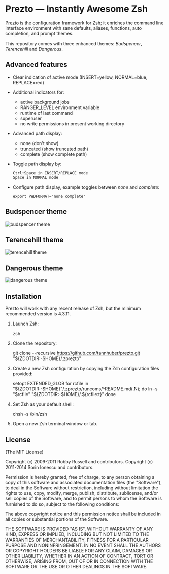 Prezto — Instantly Awesome Zsh
==============================

[Prezto][2] is the configuration framework for [Zsh][1]; it enriches the command line
interface environment with sane defaults, aliases, functions, auto completion,
and prompt themes.

This repository comes with three enhanced themes: *Budspencer*, *Terencehill* and
*Dangerous*.

Advanced features
-----------------

  * Clear indication of active mode (INSERT=yellow, NORMAL=blue, REPLACE=red)
  * Additional indicators for:
      - active background jobs
      - RANGER_LEVEL environment variable
      - runtime of last command
      - superuser
      - no write permissions in present working directory
  * Advanced path display:
      - none (don't show)
      - truncated (show truncated path)
      - complete (show complete path)
  * Toggle path display by:

        Ctrl+Space in INSERT/REPLACE mode
        Space in NORMAL mode

  * Configure path display, example toggles between *none* and *complete*:

        export PWDFORMAT="none complete"

Budspencer theme
----------------

![budspencer theme][3]

Terencehill theme
-----------------

![terencehill theme][4]

Dangerous theme
---------------

![dangerous theme][5]

Installation
------------

Prezto will work with any recent release of Zsh, but the minimum recommended
version is 4.3.11.

  1. Launch Zsh:

        zsh

  2. Clone the repository:

        git clone --recursive https://github.com/tannhuber/prezto.git "${ZDOTDIR:-$HOME}/.zprezto"

  3. Create a new Zsh configuration by copying the Zsh configuration files
     provided:

        setopt EXTENDED_GLOB
        for rcfile in "${ZDOTDIR:-$HOME}"/.zprezto/runcoms/^README.md(.N); do
          ln -s "$rcfile" "${ZDOTDIR:-$HOME}/.${rcfile:t}"
        done

  4. Set Zsh as your default shell:

        chsh -s /bin/zsh

  5. Open a new Zsh terminal window or tab.

License
-------

(The MIT License)

Copyright (c) 2009-2011 Robby Russell and contributors.
Copyright (c) 2011-2014 Sorin Ionescu and contributors.

Permission is hereby granted, free of charge, to any person obtaining a copy of
this software and associated documentation files (the "Software"), to deal in
the Software without restriction, including without limitation the rights to
use, copy, modify, merge, publish, distribute, sublicense, and/or sell copies
of the Software, and to permit persons to whom the Software is furnished to do
so, subject to the following conditions:

The above copyright notice and this permission notice shall be included in all
copies or substantial portions of the Software.

THE SOFTWARE IS PROVIDED "AS IS", WITHOUT WARRANTY OF ANY KIND, EXPRESS OR
IMPLIED, INCLUDING BUT NOT LIMITED TO THE WARRANTIES OF MERCHANTABILITY,
FITNESS FOR A PARTICULAR PURPOSE AND NONINFRINGEMENT. IN NO EVENT SHALL THE
AUTHORS OR COPYRIGHT HOLDERS BE LIABLE FOR ANY CLAIM, DAMAGES OR OTHER
LIABILITY, WHETHER IN AN ACTION OF CONTRACT, TORT OR OTHERWISE, ARISING FROM,
OUT OF OR IN CONNECTION WITH THE SOFTWARE OR THE USE OR OTHER DEALINGS IN THE
SOFTWARE.

[1]: http://www.zsh.org
[2]: https://github.com/sorin-ionescu/prezto 
[3]: https://raw.githubusercontent.com/tannhuber/media/master/budspencer.gif
[4]: https://raw.githubusercontent.com/tannhuber/prezto/master/screenshots/terencehill.png
[5]: https://raw.githubusercontent.com/tannhuber/prezto/master/screenshots/dangerous.png
